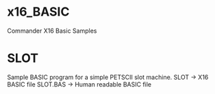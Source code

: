 # x16_BASIC
Commander X16 Basic Samples

SLOT
====
Sample BASIC program for a simple PETSCII slot machine.
SLOT      -> X16 BASIC file
SLOT.BAS  -> Human readable BASIC file

